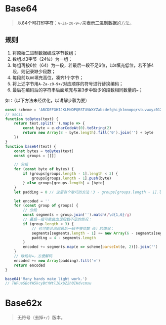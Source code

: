 

# Base64
> 以**64个可打印字符**：`A-Za-z0-9+/`来**表示二进制数据**的方法。

## 规则

1. 将原始二进制数据编成字节数组；
2. 数组以3字节（24位）为一组；
3. 每组再按6位（64）为一段，若最后一段不足6位，以`0`填充低位，若不够4段，则记录缺少段数；
4. 每段前以`00`填充高位，凑齐1个字节；
5. 将上述字节用`A-Za-z0-9+/`对应顺序的符号进行替换编码；
6. 最后在编码后的字符串后面填充与第3步中缺少的段数相同数量的`=`；

如：（以下方法未经优化，以讲解步骤为要）

```javascript
const scheme = 'ABCDEFGHIJKLMNOPQRSTUVWXYZabcdefghijklmnopqrstuvwxyz0123456789+/'
// ascii
function toBytes(text) {
	return text.split('').map(e => {
		const byte = e.charCodeAt(0).toString(2)
		return new Array(8 - byte.length).fill('0').join('') + byte
	})
}
function base64(text) {
	const bytes = toBytes(text)
	const groups = [[]]

	// 分组
	for (const byte of bytes) {
		if (groups[groups.length - 1].length < 3) {
			groups[groups.length - 1].push(byte)
		} else groups[groups.length] = [byte]
	}
	let padding = 0 // 这里有个取巧的方法：3 - groups[groups.length - 1].length

	let encoded = ''
	for (const group of groups) {
		// 分段
		const segments = group.join('').match(/\d{1,6}/g)
		// 最后一组可能会出现段数不足的情况：
	    if (group.length < 3) {
		    // 也可能会出现最后一段不够位数（6）的情况：
		    segments[segments.length - 1] += new Array(6 - segments[segments.length - 1].length ).fill('0').join('')
		    padding = 4 - segments.length
		}
		encoded += segments.map(e => scheme[parseInt(e, 2)]).join('')
	}
	// 缺段补=，方便解码
	encoded += new Array(padding).fill('=')
	return encoded
}

base64('Many hands make light work.')
// TWFueSBoYW5kcyBtYWtlIGxpZ2h0IHdvcmsu
```

# Base62x

> 无符号（去掉`+/`）版本。
